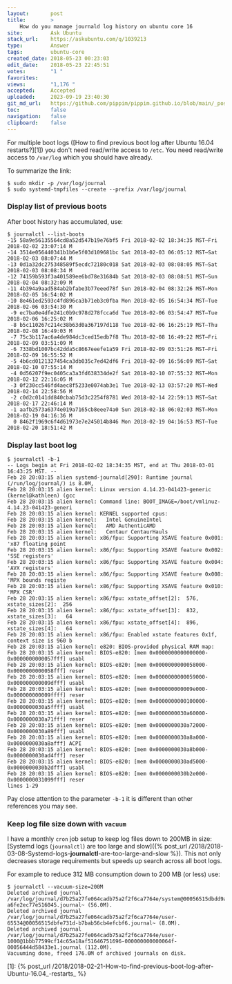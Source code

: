 ```yaml
---
layout:       post
title:        >
    How do you manage journald log history on ubuntu core 16
site:         Ask Ubuntu
stack_url:    https://askubuntu.com/q/1039213
type:         Answer
tags:         ubuntu-core
created_date: 2018-05-23 00:23:03
edit_date:    2018-05-23 22:45:51
votes:        "1 "
favorites:    
views:        "1,176 "
accepted:     Accepted
uploaded:     2023-09-19 23:40:30
git_md_url:   https://github.com/pippim/pippim.github.io/blob/main/_posts/2018/2018-05-23-How-do-you-manage-journald-log-history-on-ubuntu-core-16.md
toc:          false
navigation:   false
clipboard:    false
---
```


For multiple boot logs ([How to find previous boot log after Ubuntu 16.04 restarts?][1]) you don't need read/write access to `/etc`. You need read/write access to `/var/log` which you should have already.

To summarize the link:

``` 
$ sudo mkdir -p /var/log/journal
$ sudo systemd-tmpfiles --create --prefix /var/log/journal
```


### Display list of previous boots

After boot history has accumulated, use:

``` 
$ journalctl --list-boots
-15 58a9e56135564cd8a52d547b19e76bf5 Fri 2018-02-02 18:34:35 MST—Fri 2018-02-02 23:07:14 M
-14 3514e056440341b1b6e5f03d109681bc Sat 2018-02-03 06:05:12 MST—Sat 2018-02-03 08:07:44 M
-13 0d1a32dc275348589f5ecdc72180c018 Sat 2018-02-03 08:08:05 MST—Sat 2018-02-03 08:08:34 M
-12 74159b593f3a401589ee6bd78e31684b Sat 2018-02-03 08:08:51 MST—Sun 2018-02-04 08:32:09 M
-11 4b394a9aad584ab2bfabe3b77eeed78f Sun 2018-02-04 08:32:26 MST—Mon 2018-02-05 16:54:02 M
-10 8e461ed2593c4fd896ca3b71eb3c0fba Mon 2018-02-05 16:54:34 MST—Tue 2018-02-06 03:54:30 M
 -9 ec7ba0e4dfe241c0b9c978d278fcca6d Tue 2018-02-06 03:54:47 MST—Tue 2018-02-06 16:25:02 M
 -8 b5c110267c214c38b63d0a367197d118 Tue 2018-02-06 16:25:19 MST—Thu 2018-02-08 16:49:03 M
 -7 75c3b117ac6a4de984dc3ced15edb7f8 Thu 2018-02-08 16:49:22 MST—Fri 2018-02-09 03:51:09 M
 -6 7338bd1007bc42dda5c8667eeefe1a59 Fri 2018-02-09 03:51:26 MST—Fri 2018-02-09 16:55:52 M
 -5 4b6cd0121327454ca3db035c7ed42df6 Fri 2018-02-09 16:56:09 MST—Sat 2018-02-10 07:55:14 M
 -4 0d56207f9ec0405ca3a3fd638334de2f Sat 2018-02-10 07:55:32 MST—Mon 2018-02-12 22:16:05 M
 -3 0f230cc546fd4aec8f5233e0074ab3e1 Tue 2018-02-13 03:57:20 MST—Wed 2018-02-14 22:58:56 M
 -2 c0d2c0141dd840cbab75d3c2254f8781 Wed 2018-02-14 22:59:13 MST—Sat 2018-02-17 22:46:14 M
 -1 aafb2573a6374e019a7165cb8eee74a0 Sun 2018-02-18 06:02:03 MST—Mon 2018-02-19 04:16:36 M
  0 8462f1969c6f4d61973e7e245014b846 Mon 2018-02-19 04:16:53 MST—Tue 2018-02-20 18:51:42 M
```

### Display last boot log

``` 
$ journalctl -b-1
-- Logs begin at Fri 2018-02-02 18:34:35 MST, end at Thu 2018-03-01 16:43:25 MST. --
Feb 28 20:03:15 alien systemd-journald[290]: Runtime journal (/run/log/journal/) is 8.0M, 
Feb 28 20:03:15 alien kernel: Linux version 4.14.23-041423-generic (kernel@kathleen) (gcc 
Feb 28 20:03:15 alien kernel: Command line: BOOT_IMAGE=/boot/vmlinuz-4.14.23-041423-generi
Feb 28 20:03:15 alien kernel: KERNEL supported cpus:
Feb 28 20:03:15 alien kernel:   Intel GenuineIntel
Feb 28 20:03:15 alien kernel:   AMD AuthenticAMD
Feb 28 20:03:15 alien kernel:   Centaur CentaurHauls
Feb 28 20:03:15 alien kernel: x86/fpu: Supporting XSAVE feature 0x001: 'x87 floating point
Feb 28 20:03:15 alien kernel: x86/fpu: Supporting XSAVE feature 0x002: 'SSE registers'
Feb 28 20:03:15 alien kernel: x86/fpu: Supporting XSAVE feature 0x004: 'AVX registers'
Feb 28 20:03:15 alien kernel: x86/fpu: Supporting XSAVE feature 0x008: 'MPX bounds registe
Feb 28 20:03:15 alien kernel: x86/fpu: Supporting XSAVE feature 0x010: 'MPX CSR'
Feb 28 20:03:15 alien kernel: x86/fpu: xstate_offset[2]:  576, xstate_sizes[2]:  256
Feb 28 20:03:15 alien kernel: x86/fpu: xstate_offset[3]:  832, xstate_sizes[3]:   64
Feb 28 20:03:15 alien kernel: x86/fpu: xstate_offset[4]:  896, xstate_sizes[4]:   64
Feb 28 20:03:15 alien kernel: x86/fpu: Enabled xstate features 0x1f, context size is 960 b
Feb 28 20:03:15 alien kernel: e820: BIOS-provided physical RAM map:
Feb 28 20:03:15 alien kernel: BIOS-e820: [mem 0x0000000000000000-0x0000000000057fff] usabl
Feb 28 20:03:15 alien kernel: BIOS-e820: [mem 0x0000000000058000-0x0000000000058fff] reser
Feb 28 20:03:15 alien kernel: BIOS-e820: [mem 0x0000000000059000-0x000000000009dfff] usabl
Feb 28 20:03:15 alien kernel: BIOS-e820: [mem 0x000000000009e000-0x000000000009ffff] reser
Feb 28 20:03:15 alien kernel: BIOS-e820: [mem 0x0000000000100000-0x0000000030a5ffff] usabl
Feb 28 20:03:15 alien kernel: BIOS-e820: [mem 0x0000000030a60000-0x0000000030a71fff] reser
Feb 28 20:03:15 alien kernel: BIOS-e820: [mem 0x0000000030a72000-0x0000000030a89fff] usabl
Feb 28 20:03:15 alien kernel: BIOS-e820: [mem 0x0000000030a8a000-0x0000000030a8afff] ACPI 
Feb 28 20:03:15 alien kernel: BIOS-e820: [mem 0x0000000030a8b000-0x0000000030ad4fff] reser
Feb 28 20:03:15 alien kernel: BIOS-e820: [mem 0x0000000030ad5000-0x0000000030b2dfff] usabl
Feb 28 20:03:15 alien kernel: BIOS-e820: [mem 0x0000000030b2e000-0x0000000031099fff] reser
lines 1-29
```

Pay close attention to the parameter `-b-1` it is different than other references you may see.

### Keep log file size down with `vacuum`

I have a monthly `cron` job setup to keep log files down to 200MB in size: [Systemd logs (`journalctl`) are too large and slow]({% post_url /2018/2018-03-08-Systemd-logs-__journalctl__-are-too-large-and-slow %}). This not only decreases storage requirements but speeds up search across all boot logs.


For example to reduce 312 MB consumption down to 200 MB (or less) use:

``` 
$ journalctl --vacuum-size=200M
Deleted archived journal /var/log/journal/d7b25a27fe064cadb75a2f2f6ca7764e/system@00056515dbdd9a4e-a6fe2ec77e516045.journal~ (56.0M).
Deleted archived journal /var/log/journal/d7b25a27fe064cadb75a2f2f6ca7764e/user-65534@00056515dbfe731d-b7bab56cb4efcbf6.journal~ (8.0M).
Deleted archived journal /var/log/journal/d7b25a27fe064cadb75a2f2f6ca7764e/user-1000@1bbb77599cf14c65a18af51646751696-000000000000064f-00056444d58433e1.journal (112.0M).
Vacuuming done, freed 176.0M of archived journals on disk.
```


  [1]: {% post_url /2018/2018-02-21-How-to-find-previous-boot-log-after-Ubuntu-16.04_-restarts_ %}

